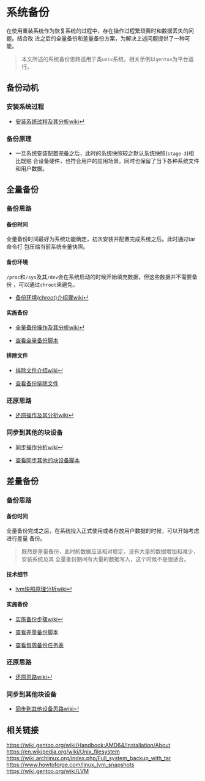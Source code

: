 # 系统备份

在使用重装系统作为恢复系统的过程中，存在操作过程繁琐费时和数据丢失的问题。结合改
进之后的全量备份和差量备份方案，为解决上述问题提供了一种可能。

> 本文所述的系统备份思路适用于类`unix`系统，相关示例以`gentoo`为平台运行。

## 备份动机

### 安装系统过程

- [安装系统过程及其分析wiki↵](https://github.com/crux-wild/system-backup/wiki/%E7%B3%BB%E7%BB%9F%E5%A4%87%E4%BB%BD#%E5%AE%89%E8%A3%85%E7%B3%BB%E7%BB%9F%E8%BF%87%E7%A8%8B)

### 备份原理

-   一旦系统安装配置完备之后，此时的系统快照较之默认系统快照(`stage-3`)相比既贴
    合设备硬件，也符合用户的应用场景。同时也保留了当下各种系统文件和用户数据。

## 全量备份

### 备份思路

#### 备份时间

全量备份时间最好为系统功能确定，初次安装并配置完成系统之后。此时通过tar命令打 包压缩当前系统全量快照。

#### 备份环境

`/proc`和`/sys`及其`/dev`会在系统启动的时候开始填充数据，但这些数据并不需要备份
，可以通过`chroot`来避免。

- [备份环境(chroot)介绍骤wiki↵](https://github.com/crux-wild/system-backup/wiki/%E7%B3%BB%E7%BB%9F%E5%A4%87%E4%BB%BD#%E5%A4%87%E4%BB%BD%E7%8E%AF%E5%A2%83)

#### 实施备份

- [全量备份操作及其分析wiki↵](https://github.com/crux-wild/system-backup/wiki/%E7%B3%BB%E7%BB%9F%E5%A4%87%E4%BB%BD#%E5%AE%9E%E6%96%BD%E5%A4%87%E4%BB%BD)

- [查看全量备份脚本](https://raw.githubusercontent.com/crux-wild/system-backup/master/full-system-backup)

#### 排除文件

- [排除文件介绍wiki↵](https://github.com/crux-wild/system-backup/wiki/%E7%B3%BB%E7%BB%9F%E5%A4%87%E4%BB%BD#%E6%8E%92%E9%99%A4%E6%96%87%E4%BB%B6)

- [查看备份排除文件](https://raw.githubusercontent.com/crux-wild/system-backup/master/full-system-exclude)

### 还原思路

- [还原操作及其分析wiki↵](https://github.com/crux-wild/system-backup/wiki/%E7%B3%BB%E7%BB%9F%E5%A4%87%E4%BB%BD#%E8%BF%98%E5%8E%9F%E6%80%9D%E8%B7%AF)

### 同步到其他的块设备

- [同步操作分析wiki↵](https://github.com/crux-wild/system-backup/wiki/%E7%B3%BB%E7%BB%9F%E5%A4%87%E4%BB%BD#%E5%90%8C%E6%AD%A5%E5%88%B0%E5%85%B6%E4%BB%96%E7%9A%84%E5%9D%97%E8%AE%BE%E5%A4%87)

- [查看同步其他的块设备脚本](https://raw.githubusercontent.com/crux-wild/system-backup/master/rsync-full-system-backup)

## 差量备份

### 备份思路

#### 备份时间

全量备份完成之后，在系统投入正式使用或者存放用户数据的时候，可以开始考虑进行差量
备份。

> 既然是差量备份，此时的数据应该相对稳定，没有大量的数据增加和减少，安装系统及其
> 全量备份期间有大量的数据写入，这个时候不是很适合。

#### 技术细节

- [lvm快照原理分析wiki↵](https://github.com/crux-wild/system-backup/wiki/%E7%B3%BB%E7%BB%9F%E5%A4%87%E4%BB%BD#%E6%8A%80%E6%9C%AF%E7%BB%86%E8%8A%82)

#### 实施备份

- [实施备份步骤wiki↵](https://github.com/crux-wild/system-backup/wiki/%E7%B3%BB%E7%BB%9F%E5%A4%87%E4%BB%BD#%E5%AE%9E%E6%96%BD%E5%A4%87%E4%BB%BD-1)

- [查看差量备份脚本](https://raw.githubusercontent.com/crux-wild/system-backup/master/difference-backup)

- [查看每周备份任务表](https://raw.githubusercontent.com/crux-wild/system-backup/master/difference-backup-crontab)

### 还原思路

- [还原思路wiki↵](https://github.com/crux-wild/system-backup/wiki/%E7%B3%BB%E7%BB%9F%E5%A4%87%E4%BB%BD#%E8%BF%98%E5%8E%9F%E6%80%9D%E8%B7%AF-1)

### 同步到其他块设备

- [同步到其他设备思路wiki↵](https://github.com/crux-wild/system-backup/wiki/%E7%B3%BB%E7%BB%9F%E5%A4%87%E4%BB%BD#%E5%90%8C%E6%AD%A5%E5%88%B0%E5%85%B6%E4%BB%96%E5%9D%97%E8%AE%BE%E5%A4%87)

## 相关链接

<https://wiki.gentoo.org/wiki/Handbook:AMD64/Installation/About><br/>
<https://en.wikipedia.org/wiki/Unix_filesystem><br/>
<https://wiki.archlinux.org/index.php/Full_system_backup_with_tar><br/>
<https://www.howtoforge.com/linux_lvm_snapshots><br/>
<https://wiki.gentoo.org/wiki/LVM><br/>

